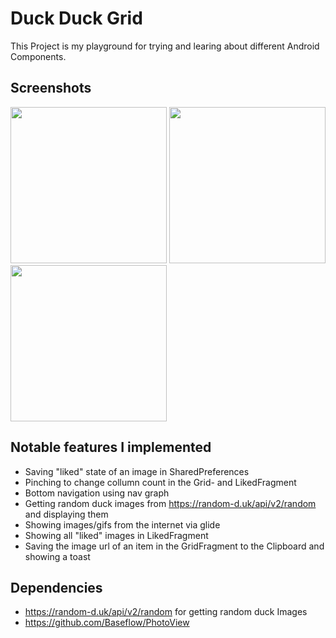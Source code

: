 # Duck Duck Grid
This Project is my playground for trying and learing about different Android Components.

## Screenshots
<div>
  <img src=https://github.com/oblassgit/DuckDuckGrid/assets/114983621/f414457f-6c60-48a1-9e79-3145f04aa6a8 width=250>
  <img src=https://github.com/oblassgit/DuckDuckGrid/assets/114983621/34d3826c-bf7a-4bba-8f22-f7973c95b0d9 width=250>
  <img src=https://github.com/oblassgit/DuckDuckGrid/assets/114983621/1c47d502-c326-4d1b-84bd-b349cdfa5b4e width=250>

</div>

## Notable features I implemented
- Saving "liked" state of an image in SharedPreferences
- Pinching to change collumn count in the Grid- and LikedFragment
- Bottom navigation using nav graph
- Getting random duck images from https://random-d.uk/api/v2/random and displaying them
- Showing images/gifs from the internet via glide
- Showing all "liked" images in LikedFragment
- Saving the image url of an item in the GridFragment to the Clipboard and showing a toast

## Dependencies
- https://random-d.uk/api/v2/random for getting random duck Images
- https://github.com/Baseflow/PhotoView
